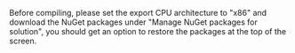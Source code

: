 Before compiling, please set the export CPU architecture to "x86" and download the NuGet packages under "Manage NuGet packages for solution", you should get an option to restore the packages at the top of the screen.
